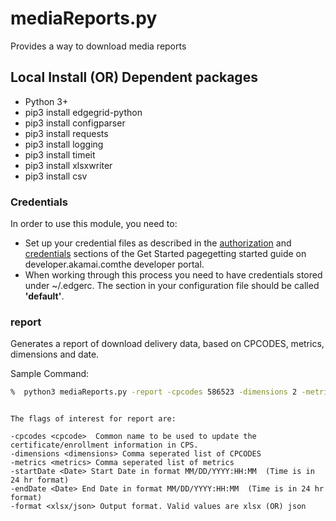# mediaReports.py
Provides a way to download media reports

## Local Install (OR) Dependent packages
* Python 3+
* pip3 install edgegrid-python
* pip3 install configparser
* pip3 install requests
* pip3 install logging
* pip3 install timeit
* pip3 install xlsxwriter
* pip3 install csv

### Credentials
In order to use this module, you need to:
* Set up your credential files as described in the [authorization](https://developer.akamai.com/introduction/Prov_Creds.html) and [credentials](https://developer.akamai.com/introduction/Conf_Client.html) sections of the Get Started pagegetting started guide on developer.akamai.comthe developer portal.  
* When working through this process you need to have credentials stored under ~/.edgerc.  The section in your configuration file should be called **'default'**.

### report
Generates a report of download delivery data, based on CPCODES, metrics, dimensions and date.

Sample Command:
```bash
%  python3 mediaReports.py -report -cpcodes 586523 -dimensions 2 -metrics 4,21,20,18,28,29,103,113,165,16 -startDate 02/20/2018:20:30 -endDate 02/20/2018:20:45 -format json
```

```

The flags of interest for report are:

-cpcodes <cpcode>  Common name to be used to update the certificate/enrollment information in CPS.
-dimensions <dimensions> Comma seperated list of CPCODES
-metrics <metrics> Comma seperated list of metrics
-startDate <Date> Start Date in format MM/DD/YYYY:HH:MM  (Time is in 24 hr format)
-endDate <Date> End Date in format MM/DD/YYYY:HH:MM  (Time is in 24 hr format)
-format <xlsx/json> Output format. Valid values are xlsx (OR) json
  


